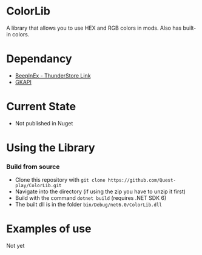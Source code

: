 # ColorLib

A library that allows you to use HEX and RGB colors in mods. Also has built-in colors.

# Dependancy

- [BeepInEx - ThunderStore Link](https://thunderstore.io/c/gatekeeper/p/BepInEx/BepInExPack_IL2CPP/)
- [GKAPI](https://thunderstore.io/c/gatekeeper/p/GatekeeperModding/GKAPI/)

# Current State

- Not published in Nuget

# Using the Library

### Build from source
- Clone this repository with ``git clone https://github.com/Quest-play/ColorLib.git`` 
- Navigate into the directory (if using the zip you have to unzip it first)
- Build with the command ``dotnet build`` (requires .NET SDK 6)
- The built dll is in the folder ``bin/Debug/net6.0/ColorLib.dll``


# Examples of use

Not yet